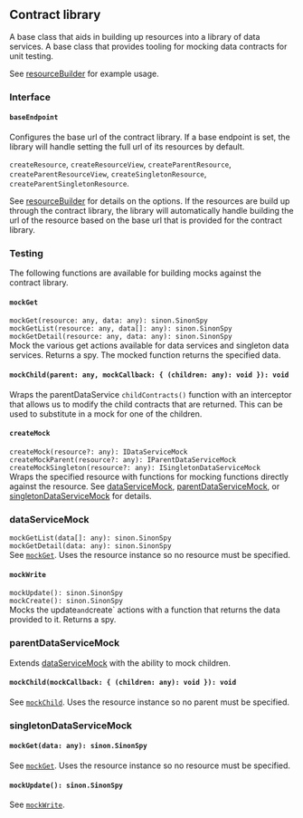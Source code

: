 ## Contract library
A base class that aids in building up resources into a library of data services. A base class that provides tooling for mocking data contracts for unit testing.

See [resourceBuilder](../resourceBuilder/resourceBuilder.md) for example usage.

### Interface

#### `baseEndpoint`
Configures the base url of the contract library. If a base endpoint is set, the library will handle setting the full url of its resources by default.

`createResource`, `createResourceView`, `createParentResource`, `createParentResourceView`, `createSingletonResource`, `createParentSingletonResource`.

See [resourceBuilder](../resourceBuilder/resourceBuilder.md) for details on the options. If the resources are build up through the contract library, the library will automatically handle building the url of the resource based on the base url that is provided for the contract library.

### Testing
The following functions are available for building mocks against the contract library.

#### `mockGet`
`mockGet(resource: any, data: any): sinon.SinonSpy`<br/>
`mockGetList(resource: any, data[]: any): sinon.SinonSpy`<br/>
`mockGetDetail(resource: any, data: any): sinon.SinonSpy`<br/>
Mock the various get actions available for data services and singleton data services. Returns a spy. The mocked function returns the specified data.

#### `mockChild(parent: any, mockCallback: { (children: any): void }): void`
Wraps the parentDataService `childContracts()` function with an interceptor that allows us to modify the child contracts that are returned. This can be used to substitute in a mock for one of the children.

#### `createMock`
`createMock(resource?: any): IDataServiceMock`<br/>
`createMockParent(resource?: any): IParentDataServiceMock`<br/>
`createMockSingleton(resource?: any): ISingletonDataServiceMock`<br/>
Wraps the specified resource with functions for mocking functions directly against the resource. See [dataServiceMock](#dataservicemock), [parentDataServiceMock](#parentdataservicemock), or [singletonDataServiceMock](#singletondataservicemock) for details.

### dataServiceMock

`mockGetList(data[]: any): sinon.SinonSpy`<br/>
`mockGetDetail(data: any): sinon.SinonSpy`<br/>
See [`mockGet`](#mockget). Uses the resource instance so no resource must be specified.

#### `mockWrite`
`mockUpdate(): sinon.SinonSpy`<br/>
`mockCreate(): sinon.SinonSpy`<br/>
Mocks the update` and `create` actions with a function that returns the data provided to it. Returns a spy.

### parentDataServiceMock

Extends [dataServiceMock](#dataservicemock) with the ability to mock children.

#### `mockChild(mockCallback: { (children: any): void }): void`
See [`mockChild`](mockchildparent-any-mockcallback-children-any-void-void). Uses the resource instance so no parent must be specified.

### singletonDataServiceMock

#### `mockGet(data: any): sinon.SinonSpy`
See [`mockGet`](#mockget). Uses the resource instance so no resource must be specified.

#### `mockUpdate(): sinon.SinonSpy`
See [`mockWrite`](#mockwrite).